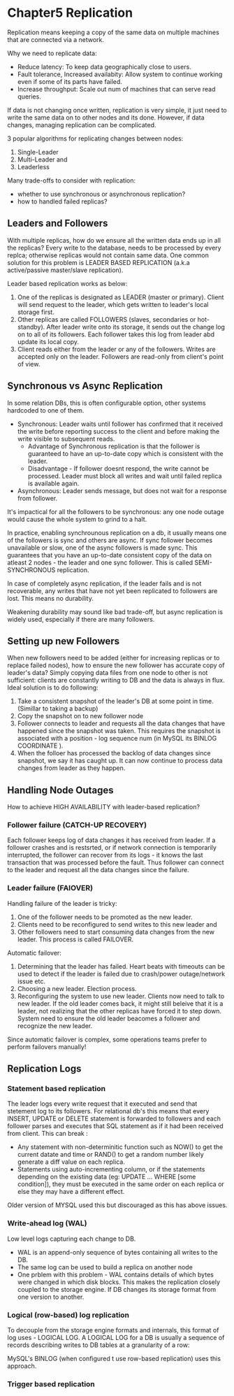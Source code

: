 # Chapter5 Replication

Replication means keeping a copy of the same data on multiple machines that are connected via a network.

Why we need to replicate data:
  * Reduce latency: To keep data geographically close to users.
  * Fault tolerance, Increased availabity: Allow system to continue working even if some of its parts have failed.
  * Increase throughput: Scale out num of machines that can serve read queries.

If data is not changing once written, replication is very simple, it just need to write the same data on to other nodes and its done. However, if data changes, managing replication can be complicated.

3 popular algorithms for replicating changes between nodes:
  1. Single-Leader
  2. Multi-Leader and 
  3. Leaderless

 Many trade-offs to consider with replication:
   * whether to use synchronous or asynchronous replication?
   * how to handled failed replicas?

## Leaders and Followers
With multiple replicas, how do we ensure all the written data ends up in all the replicas? 
Every write to the database, needs to be processed by every replca; otherwise replicas would not contain same data.
One common solution for this problem is LEADER BASED REPLICATION (a.k.a active/passive master/slave replication).

Leader based replication works as below:
  1. One of the replicas is designated as LEADER (master or primary). Client will send request to the leader, which gets written to leader's local storage first.
  2. Other replicas are called FOLLOWERS (slaves, secondaries or hot-standby). After leader write onto its storage, it sends out the change log on to all of its followers. Each follower takes this log from leader abd update its local copy.
  3. Client reads either from the leader or any of the followers. Writes are accepted only on the leader. Followers are read-only from client's point of view.

 ## Synchronous vs Async Replication
 In some relation DBs, this is often configurable option, other systems hardcoded to one of them.
   * Synchronous: Leader waits until follower has confirmed that it received the write before reporting success to the client and before making the write visible to subsequent reads.
     * Advantage of Synchronous replication is that the follower is guaranteed to have an up-to-date copy which is consistent with the leader.
     * Disadvantage - If follower doesnt respond, the write cannot be processed. Leader must block all writes and wait until failed replica is available again.
   * Asynchronous: Leader sends message, but does not wait for a response from follower.

It's impactical for all the followers to be synchronous: any one node outage would cause the whole system to grind to a halt. 

In practice, enabling synchrounous replication on a db, it usually means one of the followers is sync and others are async. If sync follower becomes unavailable or slow, one of the async followers is made sync. This guarantees that you have an up-to-date consistent copy of the data on atleast 2 nodes - the leader and one sync follower. This is called SEMI-SYNCHRONOUS replication.

In case of completely async replication, if the leader fails and is not recoverable, any writes that have not yet been replicated to followers are lost. This means no durability. 

Weakening durability may sound like bad trade-off, but async replication is widely used, especially if there are many followers.

## Setting up new Followers
When new followers need to be added  (either for increasing replicas or to replace failed nodes), how to ensure the new follower has accurate copy of leader's data?
Simply copying data files from one node to other is not sufficient: clients are constantly writing to DB and the data is always in flux.
Ideal solution is to do following:
  1. Take a consistent snapshot of the leader's DB at some point in time. (Simillar to taking a backup)
  2. Copy the snapshot on to new follower node
  3. Follower connects to leader and requests all the data changes that have happened since the snapshot was taken. This requires the snapshot is associated with a position - log sequence num (in MySQL its BINLOG COORDINATE ).
  4. When the folloer has processed the backlog of data changes since snapshot, we say it has caught up. It can now continue to process data changes from leader as they happen.

## Handling Node Outages

How to achieve HIGH AVAILABILITY with leader-based replication?

### Follower failure (CATCH-UP RECOVERY)
Each follower keeps log of data changes it has received from leader. If a follower crashes and is restsrted, or if network connection is temporarily interrupted, the follower can recover from its logs - it knows the last transaction that was processed before the fault. Thus follower can connect to the leader and request all the data changes since the failure.

### Leader failure (FAIOVER)
Handling failure of the leader is tricky: 
  1. One of the follower needs to be promoted as the new leader.
  2. Clients need to be reconfigured to send writes to this new leader and 
  3. Other followers need to start consuming data changes from the new leader. 
This process is called FAILOVER.

Automatic failover:
  1. Determining that the leader has failed. 
    Heart beats with timeouts can be used to detect if the leader is failed due to crash/power outage/network issue etc.
  2. Choosing a new leader. 
    Election process.
  3. Reconfiguring the system to use new leader. 
    Clients now need to talk to new leader. If the old leader comes back, it might still beleive that it is a leader, not realizing that the other replicas have forced it to step down. System need to ensure the old leader beacomes a follower and recognize the new leader.

Since automatic failover is complex, some operations teams prefer to perform failovers manually!

## Replication Logs

### Statement based replication
The leader logs every write request that it executed and send that stetement log to its followers.
For relational db's this means that every INSERT, UPDATE or DELETE statement is forwarded to followers and each follower parses and executes that SQL statement as if it had been received from client.
This can break :
   * Any statement with non-determinitic  function such as NOW() to get the current datate and time or RAND() to get a random number likely generate a diff value on each replica.
   * Statements using auto-incrementing column, or if the statements depending on the existing data (eg: UPDATE ... WHERE [some condition]), they must be executed in the same order on each replica or else they may have a different effect.

Older version of MYSQL used this but discouraged as this has above issues.

### Write-ahead log (WAL)
Low level logs capturing each change to DB.
* WAL is an append-only sequence of bytes containing all writes to the DB.
* The same log can be used to build a replica on another node
* One prblem with this problem - WAL contains details of which bytes were changed in which disk blocks. This makes the replication closely coupled to the storage engine. If DB changes its storage format from one version to another.

### Logical (row-based) log replication
To decouple from the storage engine formats and internals, this format of log uses - LOGICAL LOG. A LOGICAL LOG for a DB is usually a sequence of records describing writes to DB tables at a granularity of a row:

MySQL's BINLOG (when configured t use row-based replication) uses this approach.

### Trigger based replication




